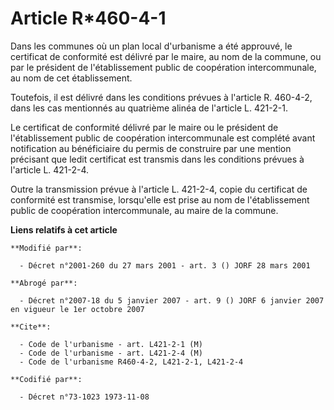 # Article R*460-4-1

Dans les communes où un plan local d'urbanisme a été approuvé, le certificat de conformité est délivré par le maire, au nom
de la commune, ou par le président de l'établissement public de coopération intercommunale, au nom de cet établissement.

Toutefois, il est délivré dans les conditions prévues à l'article R. 460-4-2, dans les cas mentionnés au quatrième alinéa de
l'article L. 421-2-1.

Le certificat de conformité délivré par le maire ou le président de l'établissement public de coopération intercommunale est
complété avant notification au bénéficiaire du permis de construire par une mention précisant que ledit certificat est
transmis dans les conditions prévues à l'article L. 421-2-4.

Outre la transmission prévue à l'article L. 421-2-4, copie du certificat de conformité est transmise, lorsqu'elle est prise
au nom de l'établissement public de coopération intercommunale, au maire de la commune.

**Liens relatifs à cet article**

	**Modifié par**:

	  - Décret n°2001-260 du 27 mars 2001 - art. 3 () JORF 28 mars 2001

	**Abrogé par**:

	  - Décret n°2007-18 du 5 janvier 2007 - art. 9 () JORF 6 janvier 2007 en vigueur le 1er octobre 2007

	**Cite**:

	  - Code de l'urbanisme - art. L421-2-1 (M)
	  - Code de l'urbanisme - art. L421-2-4 (M)
	  - Code de l'urbanisme R460-4-2, L421-2-1, L421-2-4

	**Codifié par**:

	  - Décret n°73-1023 1973-11-08
